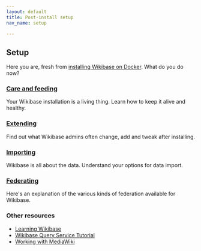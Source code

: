```yaml
---
layout: default
title: Post-install setup
nav_name: setup

---
```

## Setup

Here you are, fresh from [installing Wikibase on Docker]({{site.url}}/install). What do you do now?

### [Care and feeding]({{site.url}}/caf)

Your Wikibase installation is a living thing. Learn how to keep it alive and healthy.

### [Extending]({{site.url}}/extend)

Find out what Wikibase admins often change, add and tweak after installing.

### [Importing]({{site.url}}/import)

Wikibase is all about the data. Understand your options for data import.

### [Federating]({{site.url}}/fed)

Here's an explanation of the various kinds of federation available for Wikibase.

### Other resources

* [Learning Wikibase](http://learningwikibase.com/)
* [Wikibase Query Service Tutorial](http://wikidata.wwwnlsrc4.supercp.com/)
* [Working with MediaWiki](https://workingwithmediawiki.com/book/)


